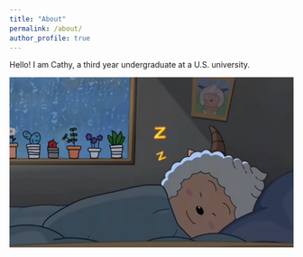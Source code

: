 ```yaml
---
title: "About"
permalink: /about/
author_profile: true
---
```



Hello! I am Cathy, a third year undergraduate at a U.S. university.

<img src="/images/1lanyangyang.jpg" alt="懒羊羊" width="700">